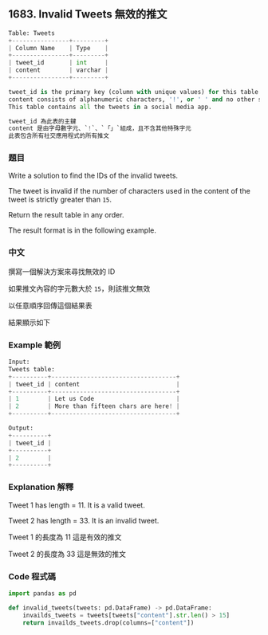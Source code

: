 ## 1683. Invalid Tweets 無效的推文

```py
Table: Tweets
+----------------+---------+
| Column Name    | Type    |
+----------------+---------+
| tweet_id       | int     |
| content        | varchar |
+----------------+---------+

tweet_id is the primary key (column with unique values) for this table.
content consists of alphanumeric characters, '!', or ' ' and no other special characters.
This table contains all the tweets in a social media app.

tweet_id 為此表的主鍵
content 是由字母數字元、`!`、`「」`組成，且不含其他特殊字元
此表包含所有社交應用程式的所有推文
```

### 題目

Write a solution to find the IDs of the invalid tweets. 

The tweet is invalid if the number of characters used in the content of the tweet is strictly greater than `15`.

Return the result table in any order.

The result format is in the following example.

### 中文

撰寫一個解決方案來尋找無效的 ID 

如果推文內容的字元數大於 `15`，則該推文無效

以任意順序回傳這個結果表

結果顯示如下

### Example 範例

```py
Input: 
Tweets table:
+----------+-----------------------------------+
| tweet_id | content                           |
+----------+-----------------------------------+
| 1        | Let us Code                       |
| 2        | More than fifteen chars are here! |
+----------+-----------------------------------+

Output: 
+----------+
| tweet_id |
+----------+
| 2        |
+----------+
```

### Explanation 解釋

Tweet 1 has length = 11. It is a valid tweet.

Tweet 2 has length = 33. It is an invalid tweet.

Tweet 1 的長度為 11 這是有效的推文

Tweet 2 的長度為 33 這是無效的推文

### Code 程式碼

```py 
import pandas as pd

def invalid_tweets(tweets: pd.DataFrame) -> pd.DataFrame:
    invailds_tweets = tweets[tweets["content"].str.len() > 15]
    return invailds_tweets.drop(columns=["content"])
```